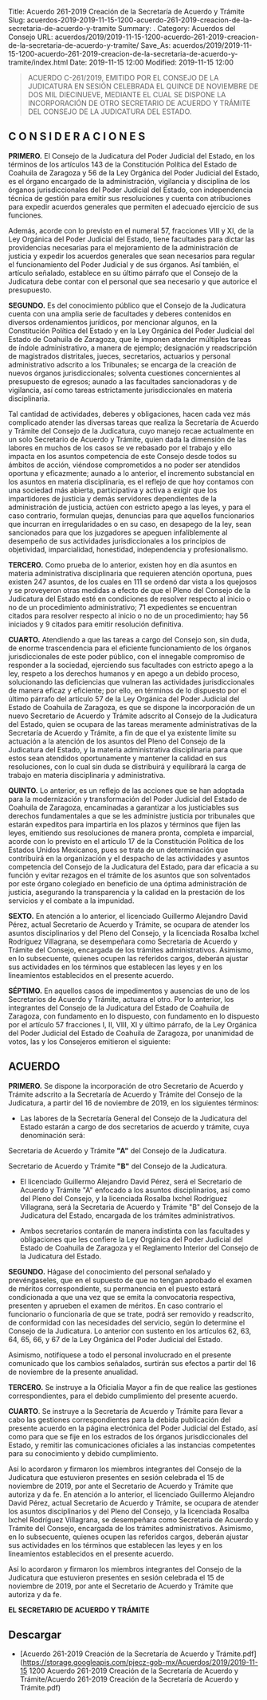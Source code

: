 Title: Acuerdo 261-2019 Creación de la Secretaría de Acuerdo y Trámite
Slug: acuerdos-2019-2019-11-15-1200-acuerdo-261-2019-creacion-de-la-secretaria-de-acuerdo-y-tramite
Summary: .
Category: Acuerdos del Consejo
URL: acuerdos/2019/2019-11-15-1200-acuerdo-261-2019-creacion-de-la-secretaria-de-acuerdo-y-tramite/
Save_As: acuerdos/2019/2019-11-15-1200-acuerdo-261-2019-creacion-de-la-secretaria-de-acuerdo-y-tramite/index.html
Date: 2019-11-15 12:00
Modified: 2019-11-15 12:00


> ACUERDO C-261/2019, EMITIDO POR EL CONSEJO DE LA JUDICATURA EN SESIÓN CELEBRADA EL QUINCE DE NOVIEMBRE DE DOS MIL DIECINUEVE, MEDIANTE EL CUAL SE DISPONE LA INCORPORACIÓN DE OTRO SECRETARIO DE ACUERDO Y TRÁMITE DEL CONSEJO DE LA JUDICATURA DEL ESTADO.

## C O N S I D E R A C I O N E S

**PRIMERO.** El Consejo de la Judicatura del Poder Judicial del Estado, en los términos de los artículos 143 de la Constitución Política del Estado de Coahuila de Zaragoza y 56 de la Ley Orgánica del Poder Judicial del Estado, es el órgano encargado de la administración, vigilancia y disciplina de los órganos jurisdiccionales del Poder Judicial del Estado, con independencia técnica de gestión para emitir sus resoluciones y cuenta con atribuciones para expedir acuerdos generales que permiten el adecuado ejercicio de sus funciones.

Además, acorde con lo previsto en el numeral 57, fracciones VIII y XI, de la Ley Orgánica del Poder Judicial del Estado, tiene facultades para dictar las providencias necesarias para el mejoramiento de la administración de justicia y expedir los acuerdos generales que sean necesarios para regular el funcionamiento del Poder Judicial y de sus órganos. Así también, el artículo señalado, establece en su último párrafo que el Consejo de la Judicatura debe contar con el personal que sea necesario y que autorice el presupuesto.

**SEGUNDO.** Es del conocimiento público que el Consejo de la Judicatura cuenta con una amplia serie de facultades y deberes contenidos en diversos ordenamientos jurídicos, por mencionar algunos, en la Constitución Política del Estado y en la Ley Orgánica del Poder Judicial del Estado de Coahuila de Zaragoza, que le imponen atender múltiples tareas de índole administrativo, a manera de ejemplo; designación y readscripción de magistrados distritales, jueces, secretarios, actuarios y personal administrativo adscrito a los Tribunales; se encarga de la creación de nuevos órganos jurisdiccionales; solventa cuestiones concernientes al presupuesto de egresos; aunado a las facultades sancionadoras y de vigilancia, así como tareas estrictamente jurisdiccionales en materia disciplinaria.

Tal cantidad de actividades, deberes y obligaciones, hacen cada vez más complicado atender las diversas tareas que realiza la Secretaría de Acuerdo y Trámite del Consejo de la Judicatura, cuyo manejo recae actualmente en un solo Secretario de Acuerdo y Trámite, quien dada la dimensión de las labores en muchos de los casos se ve rebasado por el trabajo y ello impacta en los asuntos competencia de este Consejo desde todos su ámbitos de acción, viéndose comprometidos a no poder ser atendidos oportuna y eficazmente; aunado a lo anterior, el incremento substancial en los asuntos en materia disciplinaria, es el reflejo de que hoy contamos con una sociedad más abierta, participativa y activa a exigir que los impartidores de justicia y demás servidores dependientes de la administración de justicia, actúen con estricto apego a las leyes, y para el caso contrario, formulan quejas, denuncias para que aquellos funcionarios que incurran en irregularidades o en su caso, en desapego de la ley, sean sancionados para que los juzgadores se apeguen infaliblemente al desempeño de sus actividades jurisdiccionales a los principios de objetividad, imparcialidad, honestidad, independencia y profesionalismo.

**TERCERO.** Como prueba de lo anterior, existen hoy en día asuntos en materia administrativa disciplinaria que requieren atención oportuna, pues existen 247 asuntos, de los cuales en 111 se ordenó dar vista a los quejosos y se proveyeron otras medidas a efecto de que el Pleno del Consejo de la Judicatura del Estado esté en condiciones de resolver respecto al inicio o no de un procedimiento administrativo; 71 expedientes se encuentran citados para resolver respecto al inicio o no de un procedimiento; hay 56 iniciados y 9 citados para emitir resolución definitiva.

**CUARTO.** Atendiendo a que las tareas a cargo del Consejo son, sin duda, de enorme trascendencia para el eficiente funcionamiento de los órganos jurisdiccionales de este poder público, con el innegable compromiso de responder a la sociedad, ejerciendo sus facultades con estricto apego a la ley, respeto a los derechos humanos y en apego a un debido proceso, solucionando las deficiencias que vulneran las actividades jurisdiccionales de manera eficaz y eficiente; por ello, en términos de lo dispuesto por el último párrafo del artículo 57 de la Ley Orgánica del Poder Judicial del Estado de Coahuila de Zaragoza, es que se dispone la incorporación de un nuevo Secretario de Acuerdo y Trámite adscrito al Consejo de la Judicatura del Estado, quien se ocupara de las tareas meramente administrativas de la Secretaría de Acuerdo y Trámite, a fin de que el ya existente limite su actuación a la atención de los asuntos del Pleno del Consejo de la Judicatura del Estado, y la materia administrativa disciplinaria para que estos sean atendidos oportunamente y mantener la calidad en sus resoluciones, con lo cual sin duda se distribuirá y equilibrará la carga de trabajo en materia disciplinaria y administrativa.

**QUINTO.** Lo anterior, es un reflejo de las acciones que se han adoptada para la modernización y transformación del Poder Judicial del Estado de Coahuila de Zaragoza, encaminadas a garantizar a los justiciables sus derechos fundamentales a que se les administre justicia por tribunales que estarán expeditos para impartirla en los plazos y términos que fijen las leyes, emitiendo sus resoluciones de manera pronta, completa e imparcial, acorde con lo previsto en el artículo 17 de la Constitución Política de los Estados Unidos Mexicanos, pues se trata de un determinación que contribuirá en la organización y el despacho de las actividades y asuntos competencia del Consejo de la Judicatura del Estado, para dar eficacia a su función y evitar rezagos en el trámite de los asuntos que son solventados por este órgano colegiado en beneficio de una óptima administración de justicia, asegurando la transparencia y la calidad en la prestación de los servicios y el combate a la impunidad.

**SEXTO.** En atención a lo anterior, el licenciado Guillermo Alejandro David Pérez, actual Secretario de Acuerdo y Trámite, se ocupara de atender los asuntos disciplinarios y del Pleno del Consejo, y la licenciada Rosalba Ixchel Rodríguez Villagrana, se desempeñara como Secretaria de Acuerdo y Trámite del Consejo, encargada de los trámites administrativos. Asimismo, en lo subsecuente, quienes ocupen las referidos cargos, deberán ajustar sus actividades en los términos que establecen las leyes y en los lineamientos establecidos en el presente acuerdo.

**SÉPTIMO.** En aquellos casos de impedimentos y ausencias de uno de los Secretarios de Acuerdo y Trámite, actuara el otro.
Por lo anterior, los integrantes del Consejo de la Judicatura del Estado de Coahuila de Zaragoza, con fundamento en lo dispuesto, con fundamento en lo dispuesto por el artículo 57 fracciones I, II, VIII, XI y último párrafo, de la Ley Orgánica del Poder Judicial del Estado de Coahuila de Zaragoza, por unanimidad de votos, las y los Consejeros emitieron el siguiente:

## ACUERDO

**PRIMERO.** Se dispone la incorporación de otro Secretario de Acuerdo y Trámite adscrito a la Secretaría de Acuerdo y Trámite del Consejo de la Judicatura, a partir del 16 de noviembre de 2019, en los siguientes términos:

- Las labores de la Secretaría General del Consejo de la Judicatura del Estado estarán a cargo de dos secretarios de acuerdo y trámite, cuya denominación será:

Secretaria de Acuerdo y Trámite **"A"** del Consejo de la Judicatura.

Secretario de Acuerdo y Trámite **"B"** del Consejo de la Judicatura.

- El licenciado Guillermo Alejandro David Pérez, será el Secretario de Acuerdo y Trámite "A" enfocado a los asuntos disciplinarios, así como del Pleno del Consejo, y la licenciada Rosalba Ixchel Rodríguez Villagrana, será la Secretaria de Acuerdo y Trámite "B" del Consejo de la Judicatura del Estado, encargada de los trámites administrativos.

- Ambos secretarios contarán de manera indistinta con las facultades y obligaciones que les confiere la Ley Orgánica del Poder Judicial del Estado de Coahuila de Zaragoza y el Reglamento Interior del Consejo de la Judicatura del Estado.

**SEGUNDO.** Hágase del conocimiento del personal señalado y prevéngaseles, que en el supuesto de que no tengan aprobado el examen de méritos correspondiente, su permanencia en el puesto estará condicionada a que una vez que se emita la convocatoria respectiva, presenten y aprueben el examen de méritos. En caso contrario el funcionario o funcionaria de que se trate, podrá ser removido y readscrito, de conformidad con las necesidades del servicio, según lo determine el Consejo de la Judicatura. Lo anterior con sustento en los artículos 62, 63, 64, 65, 66, y 67 de la Ley Orgánica del Poder Judicial del Estado.

Asimismo, notifíquese a todo el personal involucrado en el presente comunicado que los cambios señalados, surtirán sus efectos a partir del 16 de noviembre de la presente anualidad.

**TERCERO.** Se instruye a la Oficialía Mayor a fin de que realice las gestiones correspondientes, para el debido cumplimiento del presente acuerdo.

**CUARTO**. Se instruye a la Secretaría de Acuerdo y Trámite para llevar a cabo las gestiones correspondientes para la debida publicación del presente acuerdo en la página electrónica del Poder Judicial del Estado, así como para que se fije en los estrados de los órganos jurisdiccionales del Estado, y remitir las comunicaciones oficiales a las instancias competentes para su conocimiento y debido cumplimiento.

Así lo acordaron y firmaron los miembros integrantes del Consejo de la Judicatura que estuvieron presentes en sesión celebrada el 15 de noviembre de 2019, por ante el Secretario de Acuerdo y Trámite que autoriza y da fe. En atención a lo anterior, el licenciado Guillermo Alejandro David Pérez, actual Secretario de Acuerdo y Trámite, se ocupara de atender los asuntos disciplinarios y del Pleno del Consejo, y la licenciada Rosalba Ixchel Rodríguez Villagrana, se desempeñara como Secretaria de Acuerdo y Trámite del Consejo, encargada de los trámites administrativos. Asimismo, en lo subsecuente, quienes ocupen las referidos cargos, deberán ajustar sus actividades en los términos que establecen las leyes y en los lineamientos establecidos en el presente acuerdo.

Así lo acordaron y firmaron los miembros integrantes del Consejo de la Judicatura que estuvieron presentes en sesión celebrada el 15 de noviembre de 2019, por ante el Secretario de Acuerdo y Trámite que autoriza y da fe.

**EL SECRETARIO DE ACUERDO Y TRÁMITE**



## Descargar


* [Acuerdo 261-2019 Creación de la Secretaría de Acuerdo y Trámite.pdf](https://storage.googleapis.com/pjecz-gob-mx/Acuerdos/2019/2019-11-15 1200 Acuerdo 261-2019 Creación de la Secretaría de Acuerdo y Trámite/Acuerdo 261-2019 Creación de la Secretaría de Acuerdo y Trámite.pdf)



